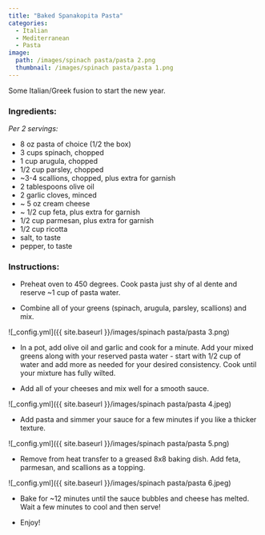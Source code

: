 ```yaml
---
title: "Baked Spanakopita Pasta"
categories:
  - Italian
  - Mediterranean
  - Pasta
image:
  path: /images/spinach pasta/pasta 2.png
  thumbnail: /images/spinach pasta/pasta 1.png
---
```


Some Italian/Greek fusion to start the new year.

### Ingredients:

_Per 2 servings:_

* 8 oz pasta of choice (1/2 the box)
* 3 cups spinach, chopped
* 1 cup arugula, chopped
* 1/2 cup parsley, chopped
* ~3-4 scallions, chopped, plus extra for garnish
* 2 tablespoons olive oil
* 2 garlic cloves, minced
* ~ 5 oz cream cheese 
* ~ 1/2 cup feta, plus extra for garnish
* 1/2 cup parmesan, plus extra for garnish
* 1/2 cup ricotta
* salt, to taste
* pepper, to taste

### Instructions:

* Preheat oven to 450 degrees. Cook pasta just shy of al dente and reserve ~1 cup of pasta water.

* Combine all of your greens (spinach, arugula, parsley, scallions) and mix.

![_config.yml]({{ site.baseurl }}/images/spinach pasta/pasta 3.png)

* In a pot, add olive oil and garlic and cook for a minute. Add your mixed greens along with your reserved pasta water - start with 1/2 cup of water and add more as needed for your desired consistency. Cook until your mixture has fully wilted.

* Add all of your cheeses and mix well for a smooth sauce. 

![_config.yml]({{ site.baseurl }}/images/spinach pasta/pasta 4.jpeg)

* Add pasta and simmer your sauce for a few minutes if you like a thicker texture. 

![_config.yml]({{ site.baseurl }}/images/spinach pasta/pasta 5.png)

* Remove from heat transfer to a greased 8x8 baking dish. Add feta, parmesan, and scallions as a topping.

![_config.yml]({{ site.baseurl }}/images/spinach pasta/pasta 6.jpeg)

* Bake for ~12 minutes until the sauce bubbles and cheese has melted. Wait a few minutes to cool and then serve!

* Enjoy!
